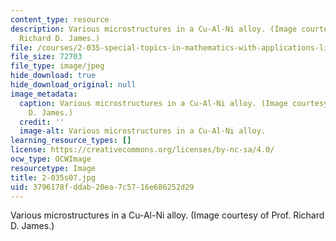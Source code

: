 ```yaml
---
content_type: resource
description: Various microstructures in a Cu-Al-Ni alloy. (Image courtesy of Prof.
  Richard D. James.)
file: /courses/2-035-special-topics-in-mathematics-with-applications-linear-algebra-and-the-calculus-of-variations-spring-2007/3796178fddab20ea7c5716e686252d29_2-035s07.jpg
file_size: 72703
file_type: image/jpeg
hide_download: true
hide_download_original: null
image_metadata:
  caption: Various microstructures in a Cu-Al-Ni alloy. (Image courtesy of Prof. Richard
    D. James.)
  credit: ''
  image-alt: Various microstructures in a Cu-Al-Ni alloy.
learning_resource_types: []
license: https://creativecommons.org/licenses/by-nc-sa/4.0/
ocw_type: OCWImage
resourcetype: Image
title: 2-035s07.jpg
uid: 3796178f-ddab-20ea-7c57-16e686252d29
---
```

Various microstructures in a Cu-Al-Ni alloy. (Image courtesy of Prof. Richard D. James.)